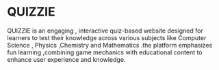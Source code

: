# QUIZZIE
QUIZZIE is an engaging , interactive quiz-based website designed for learners to test their knowledge across various subjects like Computer Science , Physics ,Chemistry and Mathematics .the platform emphasizes fun learning ,combining game mechanics with educational content to enhance user experience and knowledge.
